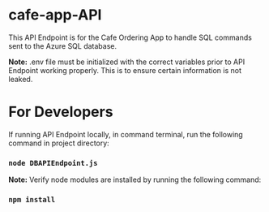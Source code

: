 # cafe-app-API
This API Endpoint is for the Cafe Ordering App to handle SQL commands sent to the Azure SQL database.

<strong>Note:</strong> .env file must be initialized with the correct variables prior to API Endpoint working properly. This is to ensure certain information is not leaked.

# For Developers
If running API Endpoint locally, in command terminal, run the following command in project directory:
### `node DBAPIEndpoint.js`

<strong>Note:</strong> Verify node modules are installed by running the following command:
### `npm install`
